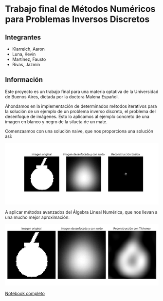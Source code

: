 # Trabajo final de Métodos Numéricos para Problemas Inversos Discretos

## Integrantes
* Klarreich, Aaron
* Luna, Kevin
* Martínez, Fausto
* Rivas, Jazmín

## Información
Este proyecto es un trabajo final para una materia optativa de la Universidad de Buenos Aires, dictada por la doctora Malena Español. 

Ahondamos en la implementación de determinados métodos iterativos para la solución de un ejemplo de un problema inverso discreto, el problema del desenfoque de imágenes.
Esto lo aplicamos al ejemplo concreto de una imagen en blanco y negro de la silueta de un mate.

Comenzaamos con una solución naive, que nos proporciona una solución así:

![Solución 1](https://github.com/faustomartinez/trabajo-problemas-inversos/blob/main/Imagenes/mate_basico1.png)

A aplicar métodos avanzados del Álgebra Lineal Numérica, que nos llevan a una mucho mejor aproximación:

![Solución 2](https://github.com/faustomartinez/trabajo-problemas-inversos/blob/main/Imagenes/mate_tikh.png)

[Notebook completo](https://github.com/faustomartinez/trabajo-problemas-inversos/blob/main/codigo.ipynb)
